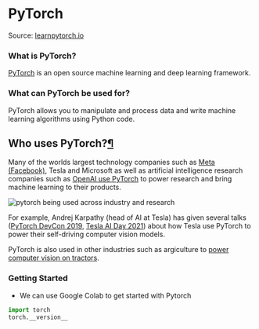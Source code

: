 # PyTorch

Source: [learnpytorch.io](https://www.learnpytorch.io/)

### What is PyTorch?

[PyTorch](https://pytorch.org/) is an open source machine learning and deep learning framework.

### What can PyTorch be used for?

PyTorch allows you to manipulate and process data and write machine learning algorithms using Python code.

## Who uses PyTorch?[¶](https://www.learnpytorch.io/00_pytorch_fundamentals/#who-uses-pytorch)

Many of the worlds largest technology companies such as [Meta (Facebook)](https://ai.facebook.com/blog/pytorch-builds-the-future-of-ai-and-machine-learning-at-facebook/), Tesla and Microsoft as well as artificial intelligence research companies such as [OpenAI use PyTorch](https://openai.com/blog/openai-pytorch/) to power research and bring machine learning to their products.

![pytorch being used across industry and research](https://raw.githubusercontent.com/mrdbourke/pytorch-deep-learning/main/images/00-pytorch-being-used-across-research-and-industry.png)

For example, Andrej Karpathy (head of AI at Tesla) has given several talks ([PyTorch DevCon 2019](https://youtu.be/oBklltKXtDE), [Tesla AI Day 2021](https://youtu.be/j0z4FweCy4M?t=2904)) about how Tesla use PyTorch to power their self-driving computer vision models.

PyTorch is also used in other industries such as argiculture to [power computer vision on tractors](https://medium.com/pytorch/ai-for-ag-production-machine-learning-for-agriculture-e8cfdb9849a1).

### Getting Started
- We can use Google Colab to get started with Pytorch

```python
import torch
torch.__version__
```
